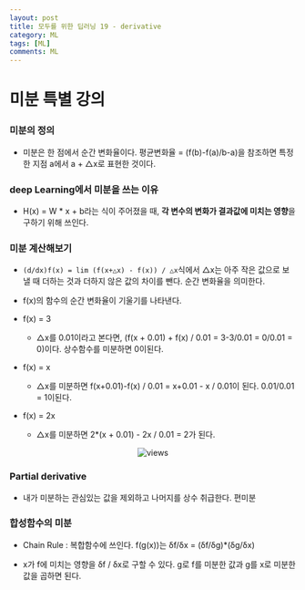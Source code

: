 ```yaml
---
layout: post
title: 모두를 위한 딥러닝 19 - derivative
category: ML
tags: [ML]
comments: ML
---
```


# 미분 특별 강의

### 미분의 정의

- 미분은 한 점에서 순간 변화율이다. 평균변화율 = (f(b)-f(a)/b-a)을 참조하면 특정한 지점 a에서 a + △x로 표현한 것이다.

### deep Learning에서 미분을 쓰는 이유

- H(x) = W * x + b라는 식이 주어졌을 때, **각 변수의 변화가 결과값에 미치는 영향**을 구하기 위해 쓰인다.


### 미분 계산해보기

- `(d/dx)f(x) = lim (f(x+△x) - f(x)) / △x`식에서 △x는 아주 작은 값으로 보낼 때 더하는 것과 더하지 않은 값의 차이를 뺀다. 순간 변화율을 의미한다.

- f(x)의 함수의 순간 변화율이 기울기를 나타낸다.

- f(x) = 3
    - △x를 0.01이라고 본다면, (f(x + 0.01) + f(x) / 0.01 = 3-3/0.01 = 0/0.01 = 0)이다. 상수함수를 미분하면 0이된다.

- f(x) = x
    - △x를 미분하면 f(x+0.01)-f(x) / 0.01 = x+0.01 - x / 0.01이 된다. 0.01/0.01 = 1이된다.

- f(x) = 2x
    - △x를 미분하면 2*(x + 0.01) - 2x / 0.01 = 2가 된다.

<center>
<figure>
<img src="https://imgur.com/a185ae3.png" alt="views">
<figcaption></figcaption>
</figure>
</center>

### Partial derivative

- 내가 미분하는 관심있는 값을 제외하고 나머지를 상수 취급한다. 편미분

### 합성함수의 미분

- Chain Rule : 복합함수에 쓰인다. f(g(x))는 δf/δx = (δf/δg)*(δg/δx)

- x가 f에 미치는 영향을 δf / δx로 구할 수 있다. g로 f를 미분한 값과 g를 x로 미분한 값을 곱하면 된다.